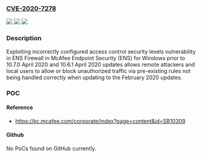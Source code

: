### [CVE-2020-7278](https://cve.mitre.org/cgi-bin/cvename.cgi?name=CVE-2020-7278)
![](https://img.shields.io/static/v1?label=Product&message=McAfee%20Endpoint%20Security%20(ENS)&color=blue)
![](https://img.shields.io/static/v1?label=Version&message=10.7.x%20%3C%2010.7.0%20April%202020%20Update%20&color=brighgreen)
![](https://img.shields.io/static/v1?label=Vulnerability&message=CWE-284%20Improper%20Access%20Control&color=brighgreen)

### Description

Exploiting incorrectly configured access control security levels vulnerability in ENS Firewall in McAfee Endpoint Security (ENS) for Windows prior to 10.7.0 April 2020 and 10.6.1 April 2020 updates allows remote attackers and local users to allow or block unauthorized traffic via pre-existing rules not being handled correctly when updating to the February 2020 updates.

### POC

#### Reference
- https://kc.mcafee.com/corporate/index?page=content&id=SB10309

#### Github
No PoCs found on GitHub currently.

